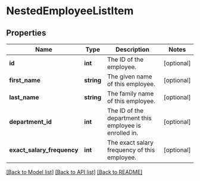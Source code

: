 # NestedEmployeeListItem

## Properties
Name | Type | Description | Notes
------------ | ------------- | ------------- | -------------
**id** | **int** | The ID of the employee. | [optional] 
**first_name** | **string** | The given name of this employee. | [optional] 
**last_name** | **string** | The family name of this employee. | [optional] 
**department_id** | **int** | The ID of the department this employee is enrolled in. | [optional] 
**exact_salary_frequency** | **int** | The exact salary frequency of this employee. | [optional] 

[[Back to Model list]](../README.md#documentation-for-models) [[Back to API list]](../README.md#documentation-for-api-endpoints) [[Back to README]](../README.md)


